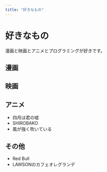 ```yaml
---
title: "好きなもの"
---
```


# 好きなもの

漫画と映画とアニメとプログラミングが好きです。

## 漫画

## 映画

## アニメ
- 四月は君の嘘
- SHIROBAKO
- 風が強く吹いている

## その他
- Red Bull
- LAWSONのカフェオレグランデ

